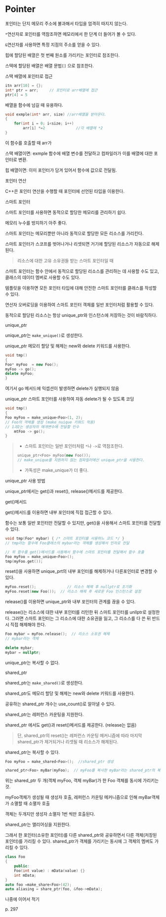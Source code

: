 # Pointer

포인터는 단지 메모리 주소에 불과해서 타입을 엄격히 따지지 않는다.

`*`연산자로 포인터를 역참조하면 메모리에서 한 단계 더 들어가 볼 수 있다.

`&`연산자를 사용하면 특정 지점의 주소를 얻을 수 있다.

힙에 할당된 배열은 첫 번째 원소를 가리키는 포인터로 참조한다.

스택에 할당된 배열은 배열 문법`[]` 으로 참조한다.



스택 배열에 포인터로 접근

```c++
itn arr[10] = {};
int* ptr = arr;     // 포인터로 arr배열에 접근
ptr[4] = 5
```

배열을 함수에 넘길 때 유용하다.



```c++
void exmple(int* arr, size) //arr배열을 받아온다.
{
    for(int i = 0; i<size; i++)
        arr[i] *=2           	//각 배열에 *2
}
```

이 함수를 호출할 때 arr가 

스택 배열이면: exmple 함수에 배열 변수를 전달하고 컴파일러가 이를 배열에 대한 포인터로 변환.

힙 배열이면:  이미 포인터가 담겨 있어서 함수에 값으로 전달됨.



포인터 연산

C++은 포인터 연산을 수행할 때 포인터에 선언된 타입을 이용한다.





스마트 포인터

스마트 포인터를 사용하면 동적으로 할당한 메모리를 관리하기 쉽다.

메모리 누수를 방지하기 아주 좋다. 

스마트 포인터는 메모리뿐만 아니라 동적으로 할당한 모든 리소스를 가리킨다.

스마트 포인터가 스코프를 벗어나거나 리셋되면 거기에 할당된 리소스가 자동으로 해제된다. 

> 리소스에 대한 고유 소유권들 받는 스마트 포인터일 때



스마트 포인터는 함수 안에서 동적으로 할당된 리소스를 관리하는 데 사용할 수도 있고, 클래스의 데이터 멤버로 사용할 수도 있다.



템플릿을 이용하면 모든 포인터 타입에 대해 안전한 스마트 포인터를 클래스를 작성할 수 있다.

연산자 오버로딩을 이용하여 스마트 포인터 객체를 일반 포인터처럼 활용할 수 있다.



동적으로 할당된 리소스는 항상 unique_ptr와 인스턴스에 저장하는 것이 바람직하다.





unique_ptr

unique_ptr는 `make_unique()`로 생성한다.

unique_ptr 메모리 할당 및 해제는 new와 delete 키워드를 사용한다.

```c++
void tmp()
{
Foo* myFoo  = new Foo();
myFoo -> go();
delete myFoo;
}
```

여기서 go 메서드에 익셉션이 발생하면 delete가 실행되지 않음



unique_ptr 스마트 포인터를 사용하여 자동 delete가 될 수 있도록 코딩

```c++
void tmp()
{
Foo myFoo = make_unique<Foo>(1, 2); 
// Foo의 객체를 생성 (make_nuique 키워드 적용) 
// 1과2는 생성자의 매개변수에 전달할 인수
    mtFoo -> go(); 
}
```

> - 스마트 포인터는 일반 포인터처럼 `*`나 `->`로 역참조한다.
>
> ```c++
> unique_ptr<Foo> myFoo(new Foo());
> // make_unique를 지원하지 않는 컴파일러에선 unique_ptr을 사용한다.
> ```
>
> - 가독성은 make_unique가 더 좋다.



unique_ptr 사용 방법

unique_ptr에서는 get()과 reset(), release()메서드를 제공한다.

get()메서드

get()메서드를 이용하면 내부 포인터에 직접 접근할 수 있다.

함수는 보통 일반 포인터만 전달할 수 있지만, get()을 사용해서 스마트 포인터를 전달할수 있다.

```c++
void tmp(Foo* mybar) { /* 스마트 포인터를 사용하느 코드 */ }       
// tmp라는 함수에 Foo클래스의 mybar라는 객체를 생성해서 인자로 전달

// 위 함수를 get()메서드를 사용해서 함수에 스마트 포인터를 전달해서 함수 호출
Foo myFoo = make_unique<Foo>();
tmp(myFoo.get());
```

reset()을 사용하면 unique_prt의 내부 포인터를 해제하거나 다른포인터로 변경할 수 있다.

```c++
myFoo.reset();				// 리소스 해제 후 nullptr로 초기화
myFoo.reset(new Foo());  // 리소스 해제 후 새로운 Foo 인스턴스로 설정
```

release()를 이용하면 unique_ptr와 내부 포인터의 관계를 끊을 수 있다.

release()는 리소스에 대한 내부 포인터를 리턴한 뒤 스마트 포인터를 unllptr로 설정한다.  그러면 스마트 포인터는 그 리소스에 대한 소유권을 잃고, 그 리소스를 다 쓴 뒤 반드시 직접 해제해야 한다.

```c++
Foo mybar = myFoo.release();  // 리소스 소유권 해체
// mybar라는 객체 
 
delete mybar;
mybar = nullptr;
```

unique_ptr는 복사할 수 없다.



shared_ptr 

shared_ptr는 `make_shared()`로 생성한다.

shared_ptr도 메모리 할당 및 해제는 new와 delete 키워드를 사용한다.

공유하는 shared_ptr 개수는 use_count()로 알아낼 수 있다.





shared_ptr는 레퍼런스 카운팅을 지원한다.

shared_ptr 에서도 get()과 reset()메서드를 제공한다. (release는 없음)

> 단, shared_ptr의 reset()는 레퍼런스 카운팅 메커니즘에 따라 마지막 shared_ptr가 제거되거나 리셋될 때 리소스가 해제된다.

shared_ptr는 복사할 수 있다.

```c++
Foo myFoo = make_shared<Foo>();  //shared_ptr 생성

shared_ptr<Foo> myBar(myFoo);  // myFoo를 복사한 myBar라는 shared_ptr의 복제 생성자
```

위는 shared_ptr 두 개(객체 myFoo, 객체 myBar)가 한 Foo 객체를 동시에 가리키는 것. 

myFoo객체가 생성될 때 생성자 호출, 레퍼런스 카운팅 메커니즘으로 인해 myBar객체가 소멸할 때 소멸자 호출       

객체는 두개지만 생성자 소멸자 1번 씩만 호출된다.



shared_ptr는 앨리어싱을 지원한다.

그래서 한 포인터(소유한 포인터)를 다른 shared_ptr와 공유하면서 다른 객체(저장된 포인터)를 가리킬 수 있다.  shared_ptr가 객체를 가리키는 동시에 그 객체의 멤버도 가리킬 수 있다.

```c++
class Foo
{
    public:
    Foo(int value) : mData(value) {}
    int mData;
} 
auto foo =make_share<Foo>(42);
auto aliasing = share_ptr(foo, &foo->mData);
```

나중에 이어서 적기





p. 297

